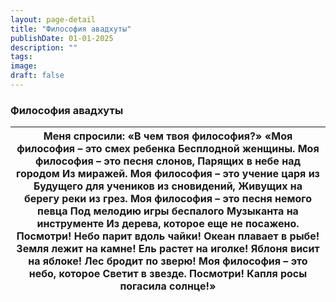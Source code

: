 ```yaml
---
layout: page-detail
title: "Философия авадхуты"
publishDate: 01-01-2025
description: ""
tags:
image:
draft: false
---
```


### Философия авадхуты

| Меня спросили: «В чем твоя философия?»  «Моя философия – это смех ребенка Бесплодной женщины.  Моя философия – это песня слонов, Парящих в небе над городом  Из миражей.  Моя философия – это учение царя из  Будущего для учеников из сновидений, Живущих на берегу реки из грез.  Моя философия – это песня немого певца Под мелодию игры беспалого  Музыканта на инструменте  Из дерева, которое еще не посажено.  Посмотри! Небо парит вдоль чайки! Океан плавает в рыбе! Земля лежит на камне! Ель растет на иголке! Яблоня висит на яблоке! Лес бродит по зверю!  Моя философия – это небо, которое  Светит в звезде.  Посмотри! Капля росы погасила солнце!» |
| ------------------------------------------------------------------------------------------------------------------------------------------------------------------------------------------------------------------------------------------------------------------------------------------------------------------------------------------------------------------------------------------------------------------------------------------------------------------------------------------------------------------------------------------------------------------------------------------------------------------------------------------------------------------- |
  
  
